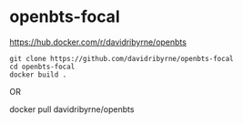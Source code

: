 # openbts-focal
https://hub.docker.com/r/davidribyrne/openbts


```
git clone https://github.com/davidribyrne/openbts-focal
cd openbts-focal
docker build .
```

OR

docker pull davidribyrne/openbts
